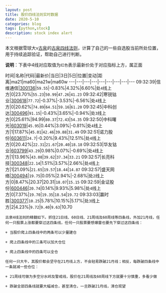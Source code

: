 ```yaml
---
layout: post
title: 股价四线法则实时数据
date: 2020-5-10
categories: blog
tags: [python,stock]
description: stock index alert
---
```



本文根据雪球大v[古泉](https://xueqiu.com/u/7148646888)的[古泉四线法则](https://xueqiu.com/7148646888/130498192)，计算了自己的一些自选股当前所处位置，用于持续追踪验证，帮助自己进行判断。

**说明**：下表中4线对应取值为`红色`表示最新价处于对应指标上方，属正面

时间|名称|代码|最新价|当日|3日|5日|位置|变动|距离|ma21|ma60|ma21w|ma60w
---|---|---|---|---|---|---|---|---
09:32:39|信维通信|[300136](https://xueqiu.com/S/SZ300136)|`59.55`|-0.83%|4.32%|6.60%|处`4`线上方|0|23.70%|`55.23`|`50.99`|`47.26`|`41.23`
09:32:42|寒锐钴业|[300618](https://xueqiu.com/S/SZ300618)|`77.72`|-0.37%|-3.53%|-6.56%|处`4`线上方|0|20.62%|`74.89`|`64.51`|`59.16`|`61.20`
09:32:45|中科创达|[300496](https://xueqiu.com/S/SZ300496)|`91.15`|-0.43%|3.65%|-0.94%|处`3`线上方|0|25.61%|94.99|`80.37`|`72.43`|`54.35`
09:32:50|中科曙光|[603019](https://xueqiu.com/S/SH603019)|`45.95`|0.44%|3.09%|-0.81%|处`4`线上方|1|17.87%|`45.01`|`42.46`|`39.88`|`31.49`
09:32:51|诺力股份|[603611](https://xueqiu.com/S/SH603611)|`24.7`|-0.20%|9.43%|12.51%|处`4`线上方|0|20.42%|`22.31`|`21.67`|`20.40`|`18.18`
09:32:53|华友钴业|[603799](https://xueqiu.com/S/SH603799)|`43.29`|0.98%|0.07%|-0.69%|处`4`线上方|1|13.96%|`43.08`|`39.62`|`37.34`|`33.21`
09:32:57|长亮科技|[300348](https://xueqiu.com/S/SZ300348)|`22.14`|1.51%|3.57%|2.66%|处`4`线上方|1|21.09%|`21.65`|`19.57`|`18.44`|`14.87`
09:32:57|盛天网络|[300494](https://xueqiu.com/S/SZ300494)|`19.75`|0.05%|2.94%|-2.68%|处`2`线上方|0|8.47%|20.37|20.31|`18.07`|`15.15`
09:32:59|金证股份|[600446](https://xueqiu.com/S/SH600446)|`20.74`|0.14%|9.93%|5.98%|处`4`线上方|0|7.37%|`19.70`|`19.35`|`18.54`|`19.72`
09:33:03|赢时胜|[300377](https://xueqiu.com/S/SZ300377)|`10.25`|5.78%|10.15%|5.17%|处`3`线上方|2|4.23%|`9.72`|`9.40`|`9.63`|10.70

```
古泉4线法则的精髓如下。抓住21日线、60日线、21周线及60周线等四条线，外加21月线，任何一只股票上涨都要穿过这四条线，任何一只股票要想爆雷也要先下穿过这四条线：

+ 当股价爬上四条线中的两条可以少量建仓

+ 爬上四条线中的三条可以加大仓位

+ 爬上四条线中的四条可以全仓

任何一只大牛，其股价都会坚守在21月线上方，不会轻易跌破21月线；相反，每跌破四条线中一条就减一些仓位：

+ 21周线可做为多空分水岭及警戒线，股价在21周线及60周线下方就要十分慎重，多看少做

+ 跌破全部四条线就要大幅减仓，甚至清仓，一旦跌破21月线，清仓观望
```